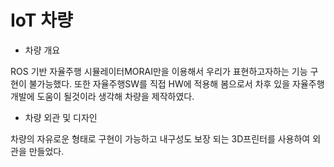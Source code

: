 # IoT 차량 

- 차량 개요

ROS 기반 자율주행 시뮬레이터MORAI만을 이용해서 우리가 표현하고자하는 기능 구현이 불가능했다. 또한 자율주행SW를 직접 HW에 적용해 봄으로서 차후 있을 자율주행 개발에 도움이 될것이라 생각해 차량을 제작하였다.

- 차량 외관 및 디자인

차량의 자유로운 형태로 구현이 가능하고 내구성도 보장 되는 3D프린터를 사용하여 외관을 만들었다.
